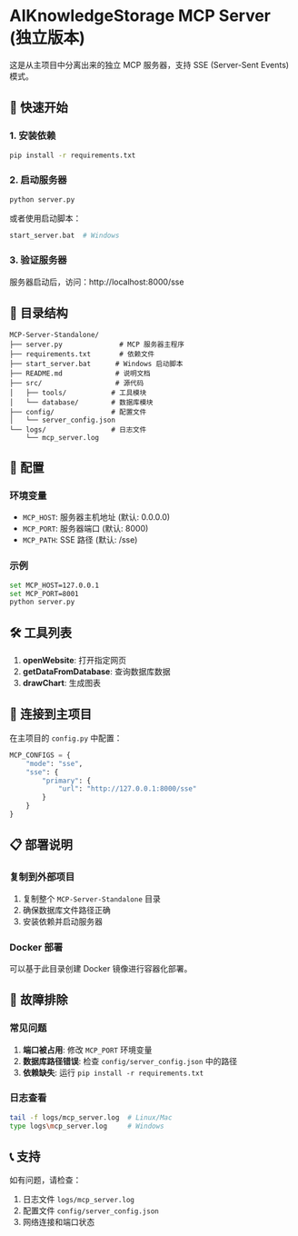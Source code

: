 # AIKnowledgeStorage MCP Server (独立版本)

这是从主项目中分离出来的独立 MCP 服务器，支持 SSE (Server-Sent Events) 模式。

## 🚀 快速开始

### 1. 安装依赖
```bash
pip install -r requirements.txt
```

### 2. 启动服务器
```bash
python server.py
```
或者使用启动脚本：
```bash
start_server.bat  # Windows
```

### 3. 验证服务器
服务器启动后，访问：http://localhost:8000/sse

## 📁 目录结构

```
MCP-Server-Standalone/
├── server.py              # MCP 服务器主程序
├── requirements.txt       # 依赖文件
├── start_server.bat      # Windows 启动脚本
├── README.md             # 说明文档
├── src/                  # 源代码
│   ├── tools/           # 工具模块
│   └── database/        # 数据库模块
├── config/              # 配置文件
│   └── server_config.json
└── logs/                # 日志文件
    └── mcp_server.log
```

## 🔧 配置

### 环境变量
- `MCP_HOST`: 服务器主机地址 (默认: 0.0.0.0)
- `MCP_PORT`: 服务器端口 (默认: 8000)
- `MCP_PATH`: SSE 路径 (默认: /sse)

### 示例
```bash
set MCP_HOST=127.0.0.1
set MCP_PORT=8001
python server.py
```

## 🛠️ 工具列表

1. **openWebsite**: 打开指定网页
2. **getDataFromDatabase**: 查询数据库数据
3. **drawChart**: 生成图表

## 🔗 连接到主项目

在主项目的 `config.py` 中配置：
```python
MCP_CONFIGS = {
    "mode": "sse",
    "sse": {
        "primary": {
            "url": "http://127.0.0.1:8000/sse"
        }
    }
}
```

## 📋 部署说明

### 复制到外部项目
1. 复制整个 `MCP-Server-Standalone` 目录
2. 确保数据库文件路径正确
3. 安装依赖并启动服务器

### Docker 部署
可以基于此目录创建 Docker 镜像进行容器化部署。

## 🚨 故障排除

### 常见问题
1. **端口被占用**: 修改 `MCP_PORT` 环境变量
2. **数据库路径错误**: 检查 `config/server_config.json` 中的路径
3. **依赖缺失**: 运行 `pip install -r requirements.txt`

### 日志查看
```bash
tail -f logs/mcp_server.log  # Linux/Mac
type logs\mcp_server.log     # Windows
```

## 📞 支持

如有问题，请检查：
1. 日志文件 `logs/mcp_server.log`
2. 配置文件 `config/server_config.json`
3. 网络连接和端口状态 